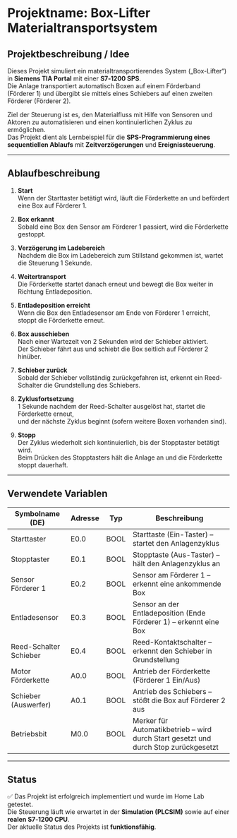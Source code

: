 # Projektname: Box-Lifter Materialtransportsystem

## Projektbeschreibung / Idee

Dieses Projekt simuliert ein materialtransportierendes System („Box-Lifter“) in **Siemens TIA Portal** mit einer **S7‑1200 SPS**.  
Die Anlage transportiert automatisch Boxen auf einem Förderband (Förderer 1) und übergibt sie mittels eines Schiebers auf einen zweiten Förderer (Förderer 2).  

Ziel der Steuerung ist es, den Materialfluss mit Hilfe von Sensoren und Aktoren zu automatisieren und einen kontinuierlichen Zyklus zu ermöglichen.  
Das Projekt dient als Lernbeispiel für die **SPS-Programmierung eines sequentiellen Ablaufs** mit **Zeitverzögerungen** und **Ereignissteuerung**.

---

## Ablaufbeschreibung

1. **Start**  
   Wenn der Starttaster betätigt wird, läuft die Förderkette an und befördert eine Box auf Förderer 1.

2. **Box erkannt**  
   Sobald eine Box den Sensor am Förderer 1 passiert, wird die Förderkette gestoppt.

3. **Verzögerung im Ladebereich**  
   Nachdem die Box im Ladebereich zum Stillstand gekommen ist, wartet die Steuerung 1 Sekunde.

4. **Weitertransport**  
   Die Förderkette startet danach erneut und bewegt die Box weiter in Richtung Entladeposition.

5. **Entladeposition erreicht**  
   Wenn die Box den Entladesensor am Ende von Förderer 1 erreicht, stoppt die Förderkette erneut.

6. **Box ausschieben**  
   Nach einer Wartezeit von 2 Sekunden wird der Schieber aktiviert.  
   Der Schieber fährt aus und schiebt die Box seitlich auf Förderer 2 hinüber.

7. **Schieber zurück**  
   Sobald der Schieber vollständig zurückgefahren ist, erkennt ein Reed-Schalter die Grundstellung des Schiebers.

8. **Zyklusfortsetzung**  
   1 Sekunde nachdem der Reed-Schalter ausgelöst hat, startet die Förderkette erneut,  
   und der nächste Zyklus beginnt (sofern weitere Boxen vorhanden sind).

9. **Stopp**  
   Der Zyklus wiederholt sich kontinuierlich, bis der Stopptaster betätigt wird.  
   Beim Drücken des Stopptasters hält die Anlage an und die Förderkette stoppt dauerhaft.

---

## Verwendete Variablen

| Symbolname (DE)             | Adresse | Typ   | Beschreibung                                                      |
|----------------------------|---------|-------|-------------------------------------------------------------------|
| Starttaster                | E0.0    | BOOL  | Starttaste (Ein-Taster) – startet den Anlagenzyklus              |
| Stopptaster                | E0.1    | BOOL  | Stopptaste (Aus-Taster) – hält den Anlagenzyklus an              |
| Sensor Förderer 1          | E0.2    | BOOL  | Sensor am Förderer 1 – erkennt eine ankommende Box               |
| Entladesensor              | E0.3    | BOOL  | Sensor an der Entladeposition (Ende Förderer 1) – erkennt eine Box |
| Reed-Schalter Schieber     | E0.4    | BOOL  | Reed-Kontaktschalter – erkennt den Schieber in Grundstellung     |
| Motor Förderkette          | A0.0    | BOOL  | Antrieb der Förderkette (Förderer 1 Ein/Aus)                      |
| Schieber (Auswerfer)       | A0.1    | BOOL  | Antrieb des Schiebers – stößt die Box auf Förderer 2 aus         |
| Betriebsbit                | M0.0    | BOOL  | Merker für Automatikbetrieb – wird durch Start gesetzt und durch Stop zurückgesetzt |

---

## Status

✅ Das Projekt ist erfolgreich implementiert und wurde im Home Lab getestet.  
Die Steuerung läuft wie erwartet in der **Simulation (PLCSIM)** sowie auf einer **realen S7‑1200 CPU**.  
Der aktuelle Status des Projekts ist **funktionsfähig**.

